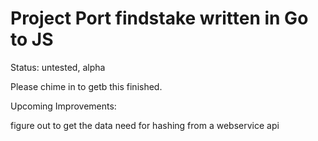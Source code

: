 # Project Port findstake written in Go to JS

Status: untested, alpha
 
Please chime in to getb this finished.

Upcoming Improvements:

figure out to get the data need for hashing from a webservice api